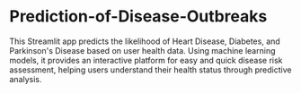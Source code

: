 # Prediction-of-Disease-Outbreaks
This Streamlit app predicts the likelihood of Heart Disease, Diabetes, and Parkinson's Disease based on user health data. Using machine learning models, it provides an interactive platform for easy and quick disease risk assessment, helping users understand their health status through predictive analysis.
